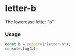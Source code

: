 # letter-b
The lowercase letter "b"

### Usage
```javascript
const b = require("letter-b");
console.log(b);
```
